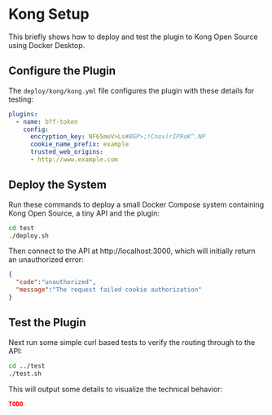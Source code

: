 # Kong Setup

This briefly shows how to deploy and test the plugin to Kong Open Source using Docker Desktop.

## Configure the Plugin

The `deploy/kong/kong.yml` file configures the plugin with these details for testing:

```yaml
plugins:
  - name: bff-token
    config:
      encryption_key: NF65meV>Ls#8GP>;!Cnov)rIPRoK^.NP
      cookie_name_prefix: example
      trusted_web_origins:
      - http://www.example.com
```

## Deploy the System

Run these commands to deploy a small Docker Compose system containing Kong Open Source, a tiny API and the plugin:

```bash
cd test
./deploy.sh
```

Then connect to the API at http://localhost:3000, which will initially return an unauthorized error:

```json
{
  "code":"unauthorized",
  "message":"The request failed cookie authorization"
}
```

## Test the Plugin

Next run some simple curl based tests to verify the routing through to the API:

```bash
cd ../test
./test.sh
```

This will output some details to visualize the technical behavior:

```json
TODO
```
